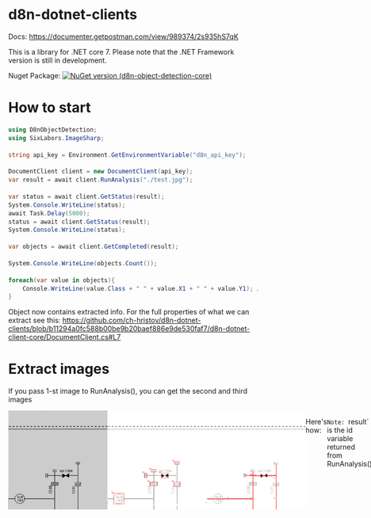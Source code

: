 # d8n-dotnet-clients

Docs: https://documenter.getpostman.com/view/989374/2s935hS7qK

This is a library for .NET core 7. Please note that the .NET Framework version is still in development.

Nuget Package:
[![NuGet version (d8n-object-detection-core)](https://img.shields.io/nuget/v/d8n-object-detection-core.svg?style=flat-square)](https://www.nuget.org/packages/d8n-object-detection-core/)

# How to start

```csharp
using D8nObjectDetection;
using SixLabors.ImageSharp;

string api_key = Environment.GetEnvironmentVariable("d8n_api_key");

DocumentClient client = new DocumentClient(api_key);
var result = await client.RunAnalysis("./test.jpg");

var status = await client.GetStatus(result);
System.Console.WriteLine(status);
await Task.Delay(5000);
status = await client.GetStatus(result);
System.Console.WriteLine(status);

var objects = await client.GetCompleted(result);

System.Console.WriteLine(objects.Count());

foreach(var value in objects){
    Console.WriteLine(value.Class + " " + value.X1 + " " + value.Y1); // etc. etc..
}

```
Object now contains extracted info. For the full properties of what we can extract see this:
 https://github.com/ch-hristov/d8n-dotnet-clients/blob/b11294a0fc588b00be9b20baef886e9de530faf7/d8n-dotnet-client-core/DocumentClient.cs#L7

# Extract images

If you pass 1-st image to RunAnalysis(), you can get the second and third images
<div style="display:flex; flex-direction:row;">
<img src="./d8n-dotnet-example/test.jpg" width=200 height=200/>
<img src="./d8n-dotnet-example/result.png" width=200 height=200/>
<img src="./d8n-dotnet-example/line.png" width=200 height=200/>

Here's how:
 
`Note: `result` is the id variable returned from RunAnalysis()

# Limits
 1. Image size: 10MB
 2. Limits to number of requests apply.
